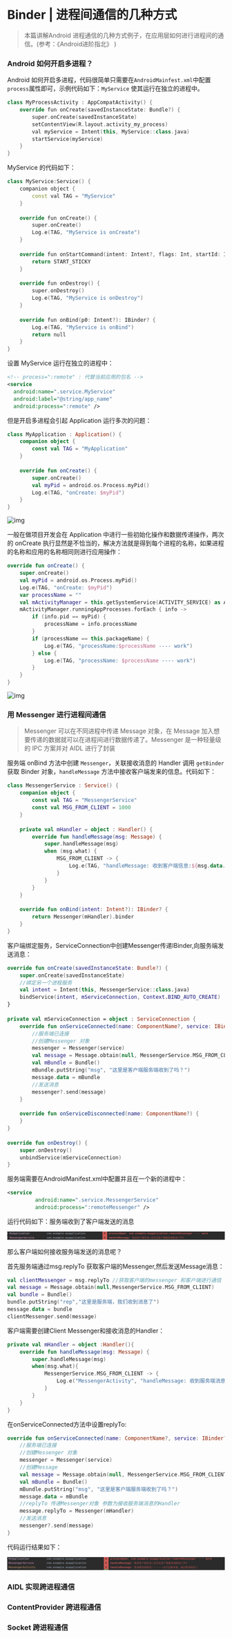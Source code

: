 # Binder | 进程间通信的几种方式

> 本篇讲解Android 进程通信的几种方式例子，在应用层如何进行进程间的通信。(参考：《Android进阶指北》 )

### Android 如何开启多进程？

Android 如何开启多进程，代码很简单只需要在`AndroidMainfest.xml`中配置`process`属性即可，示例代码如下：`MyService` 使其运行在独立的进程中。

```cpp
class MyProcessActivity : AppCompatActivity() {
    override fun onCreate(savedInstanceState: Bundle?) {
        super.onCreate(savedInstanceState)
        setContentView(R.layout.activity_my_process)
        val myService = Intent(this, MyService::class.java)
        startService(myService)
    }
}
```

MyService 的代码如下：

```cpp
class MyService:Service() {
    companion object {
        const val TAG = "MyService"
    }

    override fun onCreate() {
        super.onCreate()
        Log.e(TAG, "MyService is onCreate")
    }

    override fun onStartCommand(intent: Intent?, flags: Int, startId: Int): Int {
        return START_STICKY
    }

    override fun onDestroy() {
        super.onDestroy()
        Log.e(TAG, "MyService is onDestroy")
    }

    override fun onBind(p0: Intent?): IBinder? {
        Log.e(TAG, "MyService is onBind")
        return null
    }
}
```

设置 MyService 运行在独立的进程中：

```xml
<!-- process=":remote" : 代替当前应用的包名 -->
<service
  android:name=".service.MyService"
  android:label="@string/app_name"
  android:process=":remote" />
```

但是开启多进程会引起 Application 运行多次的问题：

```kotlin
class MyApplication : Application() {
    companion object {
        const val TAG = "MyApplication"
    }

    override fun onCreate() {
        super.onCreate()
        val myPid = android.os.Process.myPid()
        Log.e(TAG, "onCreate: $myPid")
    }
}
```

![img](https://cdn.nlark.com/yuque/0/2023/png/375694/1696424853715-a1249a18-df7e-4a1d-9192-172c6b190cf1.png)

一般在做项目开发会在 Application 中进行一些初始化操作和数据传递操作，两次的 onCreate 执行显然是不恰当的，解决方法就是得到每个进程的名称，如果进程的名称和应用的名称相同则进行应用操作：

```kotlin
override fun onCreate() {
    super.onCreate()
    val myPid = android.os.Process.myPid()
    Log.e(TAG, "onCreate: $myPid")
    var processName = ""
    val mActivityManager = this.getSystemService(ACTIVITY_SERVICE) as ActivityManager
    mActivityManager.runningAppProcesses.forEach { info ->
        if (info.pid == myPid) {
            processName = info.processName
        }
        if (processName == this.packageName) {
            Log.e(TAG, "processName:$processName ---- work")
        } else {
            Log.e(TAG, "processName: $processName ---- work")
        }
    }
}
```

![img](https://cdn.nlark.com/yuque/0/2023/png/375694/1696425460162-a2e20253-6cf6-4bf7-8fdf-3e93b1eb787e.png)

### 用 Messenger 进行进程间通信

> Messenger 可以在不同进程中传递 Message 对象，在 Message 加入想要传递的数据就可以在进程间进行数据传递了。Messenger 是一种轻量级的 IPC 方案并对 AIDL 进行了封装

服务端 onBind 方法中创建 `Messenger`，关联接收消息的 Handler 调用 `getBinder` 获取 Binder 对象，`handleMessage` 方法中接收客户端发来的信息。代码如下：

```kotlin
class MessengerService : Service() {
    companion object {
        const val TAG = "MessengerService"
        const val MSG_FROM_CLIENT = 1000
    }

    private val mHandler = object : Handler() {
        override fun handleMessage(msg: Message) {
            super.handleMessage(msg)
            when (msg.what) {
                MSG_FROM_CLIENT -> {
                    Log.e(TAG, "handleMessage: 收到客户端信息:${msg.data.get("msg")}")
                }
            }
        }
    }

    override fun onBind(intent: Intent?): IBinder? {
        return Messenger(mHandler).binder
    }
}
```

客户端绑定服务，ServiceConnection中创建Messenger传递IBinder,向服务端发送消息：

```kotlin
override fun onCreate(savedInstanceState: Bundle?) {
    super.onCreate(savedInstanceState)
    //绑定另一个进程服务
    val intent = Intent(this, MessengerService::class.java)
    bindService(intent, mServiceConnection, Context.BIND_AUTO_CREATE)
}

private val mServiceConnection = object : ServiceConnection {
    override fun onServiceConnected(name: ComponentName?, service: IBinder?) {
        //服务端已连接
        //创建Messenger 对象
        messenger = Messenger(service)
        val message = Message.obtain(null, MessengerService.MSG_FROM_CLIENT)
        val mBundle = Bundle()
        mBundle.putString("msg", "这里是客户端服务端收到了吗？")
        message.data = mBundle
        //发送消息
        messenger?.send(message)
    }

    override fun onServiceDisconnected(name: ComponentName?) {
    }
}

override fun onDestroy() {
    super.onDestroy()
    unbindService(mServiceConnection)
}
```

服务端需要在AndroidManifest.xml中配置并且在一个新的进程中：

```xml
<service
         android:name=".service.MessengerService"
         android:process=":remoteMessenger" />
```

运行代码如下：服务端收到了客户端发送的消息

![image-20231018135618102](./%E8%BF%9B%E7%A8%8B%E9%97%B4%E9%80%9A%E4%BF%A1%E7%9A%84%E5%87%A0%E7%A7%8D%E6%96%B9%E5%BC%8F.assets/image-20231018135618102.png)

那么客户端如何接收服务端发送的消息呢？

首先服务端通过msg.replyTo 获取客户端的Messenger,然后发送Message消息：

```kotlin
val clientMessenger = msg.replyTo //获取客户端的messenger 和客户端进行通信
val message = Message.obtain(null,MessengerService.MSG_FROM_CLIENT)
val bundle = Bundle()
bundle.putString("rep","这里是服务端，我们收到消息了")
message.data = bundle
clientMessenger.send(message)
```

客户端需要创建Client Messenger和接收消息的Handler：

```kotlin
private val mHandler = object :Handler(){
    override fun handleMessage(msg: Message) {
        super.handleMessage(msg)
        when(msg.what){
            MessengerService.MSG_FROM_CLIENT -> {
                Log.e("MessengerActivity", "handleMessage: 收到服务端消息-------${msg.data.getString("rep")}")
            }
        }
    }
}
```

在onServiceConnected方法中设置replyTo:

```kotlin
override fun onServiceConnected(name: ComponentName?, service: IBinder?) {
    //服务端已连接
    //创建Messenger 对象
    messenger = Messenger(service)
    //创建Message
    val message = Message.obtain(null, MessengerService.MSG_FROM_CLIENT)
    val mBundle = Bundle()
    mBundle.putString("msg", "这里是客户端服务端收到了吗？")
    message.data = mBundle
    //replyTo 传递Messenger对象 参数为接收服务端消息的Handler
    message.replyTo = Messenger(mHandler)
    //发送消息
    messenger?.send(message)
}
```

代码运行结果如下：

![image-20231018140205149](./%E8%BF%9B%E7%A8%8B%E9%97%B4%E9%80%9A%E4%BF%A1%E7%9A%84%E5%87%A0%E7%A7%8D%E6%96%B9%E5%BC%8F.assets/image-20231018140205149.png)

### AIDL 实现跨进程通信

> 











### ContentProvider 跨进程通信











### Socket 跨进程通信

